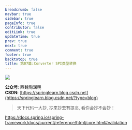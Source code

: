 ```yaml
---
breadcrumb: false
navbar: true
sidebar: true
pageInfo: true
contributor: false
editLink: true
updateTime: true
prev: true
next: true
comment: true
footer: true
backtotop: true
title: 第07篇:Converter SPI类型转换
---
```


![](https://img-blog.csdnimg.cn/img_convert/aa1d259419ff268edc2fe3088f940556.png)

**公众号**: 西魏陶渊明<br/>
**CSDN**: [https://springlearn.blog.csdn.net](https://springlearn.blog.csdn.net/?type=blog)<br/>

>天下代码一大抄, 抄来抄去有提高, 看你会抄不会抄！

https://docs.spring.io/spring-framework/docs/current/reference/html/core.html#validation
